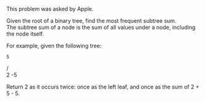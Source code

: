 This problem was asked by Apple.

Given the root of a binary tree, find the most frequent subtree sum.  
The subtree sum of a node is the sum of all values under a node, including the node itself.  

For example, given the following tree:  

    5
   / \
  2  -5  

Return 2 as it occurs twice: once as the left leaf, and once as the sum of 2 + 5 - 5.
